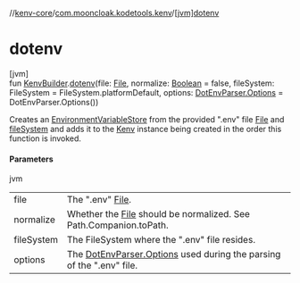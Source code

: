 //[kenv-core](../../index.md)/[com.mooncloak.kodetools.kenv](index.md)/[[jvm]dotenv]([jvm]dotenv.md)

# dotenv

[jvm]\
fun [KenvBuilder](-kenv-builder/index.md).[dotenv]([jvm]dotenv.md)(file: [File](https://developer.android.com/reference/kotlin/java/io/File.html), normalize: [Boolean](https://kotlinlang.org/api/core/kotlin-stdlib/kotlin/-boolean/index.html) = false, fileSystem: FileSystem = FileSystem.platformDefault, options: [DotEnvParser.Options](../com.mooncloak.kodetools.kenv.parse/-dot-env-parser/-options/index.md) = DotEnvParser.Options())

Creates an [EnvironmentVariableStore](../com.mooncloak.kodetools.kenv.store/-environment-variable-store/index.md) from the provided &quot;.env&quot; file [File](https://developer.android.com/reference/kotlin/java/io/File.html) and [fileSystem]([jvm]dotenv.md) and adds it to the [Kenv](-kenv/index.md) instance being created in the order this function is invoked.

#### Parameters

jvm

| | |
|---|---|
| file | The &quot;.env&quot; [File](https://developer.android.com/reference/kotlin/java/io/File.html). |
| normalize | Whether the [File](https://developer.android.com/reference/kotlin/java/io/File.html) should be normalized. See Path.Companion.toPath. |
| fileSystem | The FileSystem where the &quot;.env&quot; file resides. |
| options | The [DotEnvParser.Options](../com.mooncloak.kodetools.kenv.parse/-dot-env-parser/-options/index.md) used during the parsing of the &quot;.env&quot; file. |
